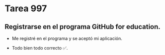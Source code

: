# Tarea 997

## Registrarse en el programa GitHub for education.

- Me registré en el programa y se aceptó mi aplicación.

- Todo bien todo correcto ✅.